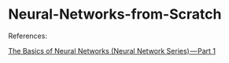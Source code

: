 # Neural-Networks-from-Scratch

References:

[The Basics of Neural Networks (Neural Network Series) — Part 1](https://towardsdatascience.com/the-basics-of-neural-networks-neural-network-series-part-1-4419e343b2b)
